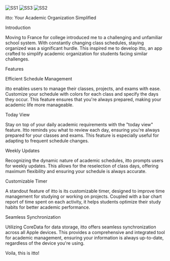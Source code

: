 ![SS1](https://github.com/durusavas/itto/assets/71273490/b7a21044-90a1-4ea0-9cfc-d8766f4865cb)
![SS3](https://github.com/durusavas/itto/assets/71273490/e6764a21-1cc2-4d58-ad99-adfa18cdf207)
![SS2](https://github.com/durusavas/itto/assets/71273490/a14cda11-da8e-42a8-986f-14496ec0820d)

itto: Your Academic Organization Simplified

Introduction

Moving to France for college introduced me to a challenging and unfamiliar school system. With constantly changing class schedules, staying organized was a significant hurdle. This inspired me to develop itto, an app crafted to simplify academic organization for students facing similar challenges.

Features

Efficient Schedule Management

itto enables users to manage their classes, projects, and exams with ease. Customize your schedule with colors for each class and specify the days they occur. This feature ensures that you're always prepared, making your academic life more manageable.

Today View

Stay on top of your daily academic requirements with the "today view" feature. Itto reminds you what to review each day, ensuring you're always prepared for your classes and exams. This feature is especially useful for adapting to frequent schedule changes.

Weekly Updates

Recognizing the dynamic nature of academic schedules, itto prompts users for weekly updates. This allows for the reselection of class days, offering maximum flexibility and ensuring your schedule is always accurate.

Customizable Timer

A standout feature of itto is its customizable timer, designed to improve time management for studying or working on projects. Coupled with a bar chart report of time spent on each activity, it helps students optimize their study habits for better academic performance.

Seamless Synchronization

Utilizing CoreData for data storage, itto offers seamless synchronization across all Apple devices. This provides a comprehensive and integrated tool for academic management, ensuring your information is always up-to-date, regardless of the device you're using.

Voila, this is itto!
